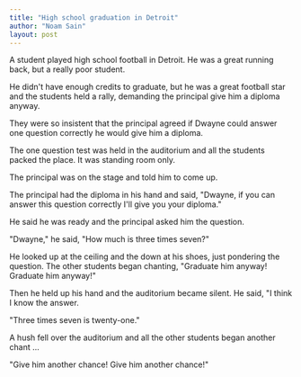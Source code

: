 ```yaml
---
title: "High school graduation in Detroit"
author: "Noam Sain"
layout: post
---
```


A student played high school football in Detroit. He was a great running back, but a really poor student.

He didn't have enough credits to graduate, but he was a great football star and the students held a rally, demanding the principal give him a diploma anyway.

They were so insistent that the principal agreed if Dwayne could answer one question correctly he would give him a diploma.

The one question test was held in the auditorium and all the students packed the place. It was standing room only.

The principal was on the stage and told him to come up.

The principal had the diploma in his hand and said, "Dwayne, if you can answer this question correctly I'll give you your diploma."

He said he was ready and the principal asked him the question.

"Dwayne," he said, "How much is three times seven?"

He looked up at the ceiling and the down at his shoes, just pondering the question. The other students began chanting, "Graduate him anyway! Graduate him anyway!"

Then he held up his hand and the auditorium became silent. He said, "I think I know the answer.

"Three times seven is twenty-one."

A hush fell over the auditorium and all the other students began another chant …

"Give him another chance! Give him another chance!"
